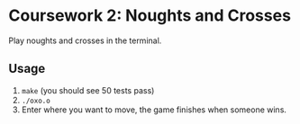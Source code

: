 # Coursework 2: Noughts and Crosses

Play noughts and crosses in the terminal.

## Usage

1. `make` (you should see 50 tests pass)
2. `./oxo.o`
3. Enter where you want to move, the game finishes when someone wins.
